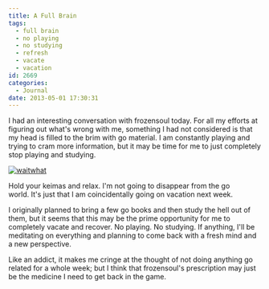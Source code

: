 ```yaml
---
title: A Full Brain
tags:
  - full brain
  - no playing
  - no studying
  - refresh
  - vacate
  - vacation
id: 2669
categories:
  - Journal
date: 2013-05-01 17:30:31
---
```


I had an interesting conversation with frozensoul today. For all my efforts at figuring out what's wrong with me, something I had not considered is that my head is filled to the brim with go material. I am constantly playing and trying to cram more information, but it may be time for me to just completely stop playing and studying.

[![waitwhat](http://www.bengozen.com/wp-content/uploads/2013/05/waitwhat.gif)](http://www.bengozen.com/wp-content/uploads/2013/05/waitwhat.gif)

Hold your keimas and relax. I'm not going to disappear from the go world. It's just that I am coincidentally going on vacation next week.

I originally planned to bring a few go books and then study the hell out of them, but it seems that this may be the prime opportunity for me to completely vacate and recover. No playing. No studying. If anything, I'll be meditating on everything and planning to come back with a fresh mind and a new perspective.

Like an addict, it makes me cringe at the thought of not doing anything go related for a whole week; but I think that frozensoul's prescription may just be the medicine I need to get back in the game.